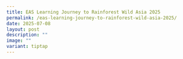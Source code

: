 ```yaml
---
title: EAS Learning Journey to Rainforest Wild Asia 2025
permalink: /eas-learning-journey-to-rainforest-wild-asia-2025/
date: 2025-07-08
layout: post
description: ""
image: ""
variant: tiptap
---
```

